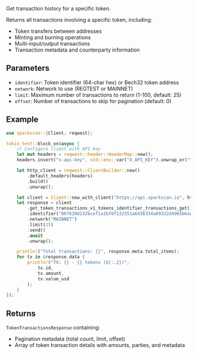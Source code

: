 Get transaction history for a specific token.

Returns all transactions involving a specific token, including:
- Token transfers between addresses
- Minting and burning operations
- Multi-input/output transactions
- Transaction metadata and counterparty information

## Parameters

- `identifier`: Token identifier (64-char hex) or Bech32 token address
- `network`: Network to use (REGTEST or MAINNET)
- `limit`: Maximum number of transactions to return (1-100, default: 25)
- `offset`: Number of transactions to skip for pagination (default: 0)

## Example

```rust
use sparkscan::{Client, reqwest};

tokio_test::block_on(async {
    // Configure client with API key
    let mut headers = reqwest::header::HeaderMap::new();
    headers.insert("x-api-key", std::env::var("X_API_KEY").unwrap_or("test".to_string()).parse().unwrap());

    let http_client = reqwest::ClientBuilder::new()
        .default_headers(headers)
        .build()
        .unwrap();

    let client = Client::new_with_client("https://api.sparkscan.io", http_client);
    let response = client
        .get_token_transactions_v1_tokens_identifier_transactions_get()
        .identifier("06f620d132bcef1a1bf6f132351a6436334a89332d4965b6acecf13b78156094")
        .network("MAINNET")
        .limit(25)
        .send()
        .await
        .unwrap();

    println!("Total transactions: {}", response.meta.total_items);
    for tx in &response.data {
        println!("TX: {} - {} tokens (${:.2})", 
            tx.id,
            tx.amount,
            tx.value_usd
        );
    }
});
```

## Returns

`TokenTransactionsResponse` containing:
- Pagination metadata (total count, limit, offset)
- Array of token transaction details with amounts, parties, and metadata
